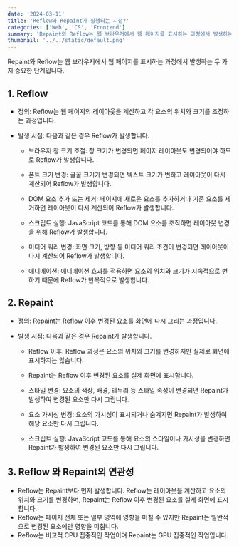 ```yaml
---
date: '2024-03-11'
title: 'Reflow와 Repaint가 실행되는 시점?'
categories: ['Web', 'CS', 'Frontend']
summary: 'Repaint와 Reflow는 웹 브라우저에서 웹 페이지를 표시하는 과정에서 발생하는 두 가지 중요한 단계입니다.'
thumbnail: '../../static/default.png'
---
```


Repaint와 Reflow는 웹 브라우저에서 웹 페이지를 표시하는 과정에서 발생하는 두 가지 중요한 단계입니다.

## 1. Reflow

- 정의: Reflow는 웹 페이지의 레이아웃을 계산하고 각 요소의 위치와 크기를 조정하는 과정입니다.

- 발생 시점: 다음과 같은 경우 Reflow가 발생합니다.

    - 브라우저 창 크기 조절: 창 크기가 변경되면 페이지 레이아웃도 변경되어야 하므로 Reflow가 발생합니다.

    - 폰트 크기 변경: 글꼴 크기가 변경되면 텍스트 크기가 변하고 레이아웃이 다시 계산되어 Reflow가 발생합니다.

    - DOM 요소 추가 또는 제거: 페이지에 새로운 요소를 추가하거나 기존 요소를 제거하면 레이아웃이 다시 계산되어 Reflow가 발생합니다.

    - 스크립트 실행: JavaScript 코드를 통해 DOM 요소를 조작하면 레이아웃 변경을 위해 Reflow가 발생합니다.

    - 미디어 쿼리 변경: 화면 크기, 방향 등 미디어 쿼리 조건이 변경되면 레이아웃이 다시 계산되어 Reflow가 발생합니다.

    - 애니메이션: 애니메이션 효과를 적용하면 요소의 위치와 크기가 지속적으로 변하기 때문에 Reflow가 반복적으로 발생합니다.

## 2. Repaint

- 정의: Repaint는 Reflow 이후 변경된 요소를 화면에 다시 그리는 과정입니다.

- 발생 시점: 다음과 같은 경우 Repaint가 발생합니다.

    - Reflow 이후: Reflow 과정은 요소의 위치와 크기를 변경하지만 실제로 화면에 표시하지는 않습니다.

    - Repaint는 Reflow 이후 변경된 요소를 실제 화면에 표시합니다.

    - 스타일 변경: 요소의 색상, 배경, 테두리 등 스타일 속성이 변경되면 Repaint가 발생하여 변경된 요소만 다시 그립니다.

    - 요소 가시성 변경: 요소의 가시성이 표시되거나 숨겨지면 Repaint가 발생하여 해당 요소만 다시 그립니다.

    - 스크립트 실행: JavaScript 코드를 통해 요소의 스타일이나 가시성을 변경하면 Repaint가 발생하여 변경된 요소만 다시 그립니다.

## 3. Reflow 와 Repaint의 연관성

- Reflow는 Repaint보다 먼저 발생합니다. Reflow는 레이아웃을 계산하고 요소의 위치와 크기를 변경하며, Repaint는 Reflow 이후 변경된 요소를 실제 화면에 표시합니다.
- Reflow는 페이지 전체 또는 일부 영역에 영향을 미칠 수 있지만 Repaint는 일반적으로 변경된 요소에만 영향을 미칩니다.
- Reflow는 비교적 CPU 집중적인 작업이며 Repaint는 GPU 집중적인 작업입니다.